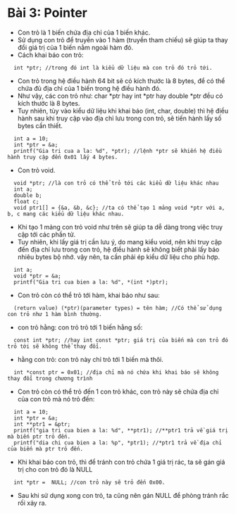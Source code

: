 # Bài 3: Pointer
- Con trỏ là 1 biến chứa địa chỉ của 1 biến khác.
- Sử dụng con trỏ để truyền vào 1 hàm (truyền tham chiếu) sẽ giúp ta thay đổi giá trị của 1 biến nằm ngoài hàm đó.
- Cách khai báo con trỏ:
~~~~
  int *ptr; //trong đó int là kiểu dữ liệu mà con trỏ đó trỏ tới.
~~~~
- Con trỏ trong hệ điều hành 64 bit sẽ có kích thước là 8 bytes, để có thể chứa đủ địa chỉ của 1 biến trong hệ điều hành đó.
- Như vậy, các con trỏ như: char *ptr hay int *ptr hay double *ptr đều có kích thước là 8 bytes.
- Tuy nhiên, tùy vào kiểu dữ liệu khi khai báo (int, char, double) thì hệ điều hành sau khi truy cập vào địa chỉ lưu trong con trỏ, sẽ tiến hành lấy số bytes cần thiết.
~~~~
  int a = 10;
  int *ptr = &a;
  printf("Gia tri cua a la: %d", *ptr); //lệnh *ptr sẽ khiến hệ điều hành truy cập đến 0x01 lấy 4 bytes.
~~~~
- Con trỏ void.
~~~~
  void *ptr; //là con trỏ có thể trỏ tới các kiểu dữ liệu khác nhau
  int a;
  double b;
  float c;
  void ptr1[] = {&a, &b, &c}; //ta có thể tạo 1 mảng void *ptr với a, b, c mang các kiểu dữ liệu khác nhau.
~~~~
- Khi tạo 1 mảng con trỏ void như trên sẽ giúp ta dễ dàng trong việc truy cập tới các phần tử.
- Tuy nhiên, khi lấy giá trị cần lưu ý, do mang kiểu void, nên khi truy cập đến địa chỉ lưu trong con trỏ, hệ điều hành sẽ không biết phải lấy báo nhiêu bytes bộ nhớ.
vậy nên, ta cần phải ép kiểu dữ liệu cho phù hợp.
~~~~
  int a;
  void *ptr = &a;
  printf("Gia tri cua bien a la: %d", *(int *)ptr);
~~~~
- Con trỏ còn có thể trỏ tới hàm, khai báo như sau:
~~~~
  (return value) (*ptr)(parameter types) = tên hàm; //Có thể sử dụng con trỏ như 1 hàm bình thường.
~~~~
- con trỏ hằng: con trỏ trỏ tới 1 biến hằng số:
~~~~
  const int *ptr; //hay int const *ptr; giá trị của biến mà con trỏ đó trỏ tới sẽ không thể thay đổi.
~~~~
- hằng con trỏ: con trỏ này chỉ trỏ tới 1 biến mà thôi.
~~~~
  int *const ptr = 0x01; //địa chỉ mà nó chứa khi khai báo sẽ không thay đổi trong chương trình
~~~~
- Con trỏ còn có thể trỏ đến 1 con trỏ khác, con trỏ này sẽ chứa địa chỉ của con trỏ mà nó trỏ đến: 
~~~~
  int a = 10;
  int *ptr = &a;
  int **ptr1 = &ptr;
  printf("gia tri cua bien a la: %d", **ptr1); //**ptr1 trả về giá trị mà biến ptr trỏ đến.
  printf("dia chi cua bien a la: %p", *ptr1); //*ptr1 trả về địa chỉ của biến mà ptr trỏ đến.
~~~~
- Khi khai báo con trỏ, thì để tránh con trỏ chứa 1 giá trị rác, ta sẽ gán giá trị cho con trỏ đó là NULL
~~~~
  int *ptr =  NULL; //con trỏ này sẽ trỏ đến 0x00.
~~~~
- Sau khi sử dụng xong con trỏ, ta cũng nên gán NULL để phòng tránh rắc rối xảy ra.
